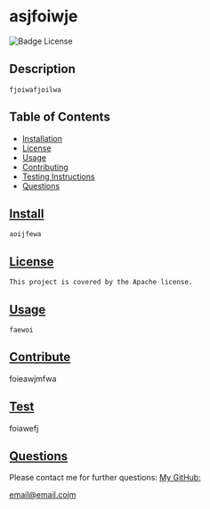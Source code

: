 # asjfoiwje
![Badge License](https://img.shields.io/static/v1?label=license&message=Apache&color=brightgreen)

## Description
    fjoiwafjoilwa
               
## Table of Contents
 - [Installation](#ans.toc[0])
 - [License](#ans.toc[i])
 - [Usage](#ans.toc[i])
 - [Contributing](#ans.toc[i])
 - [Testing Instructions](#ans.toc[i])
 - [Questions](#ans.toc[i])

## [Install](#install) 
    aoijfewa

## [License](#license)
    This project is covered by the Apache license.
          
## [Usage](#usage) 
    faewoi
        
## [Contribute](#contribute) 
foieawjmfwa

## [Test](#test) 
foiawefj
          
## [Questions](#question)
Please contact me for further questions:
[My GitHub:](github.com)

[email@email.cojm](email@email.cojm)
